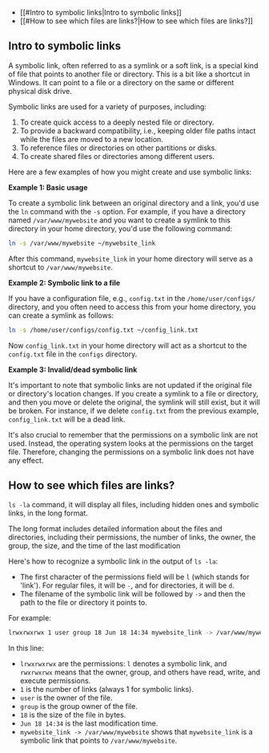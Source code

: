 - [[#Intro to symbolic links|Intro to symbolic links]]
- [[#How to see which files are links?|How to see which files are links?]]


## Intro to symbolic links

A symbolic link, often referred to as a symlink or a soft link, is a special kind of file that points to another file or directory. This is a bit like a shortcut in Windows. It can point to a file or a directory on the same or different physical disk drive.

Symbolic links are used for a variety of purposes, including:

1. To create quick access to a deeply nested file or directory.
2. To provide a backward compatibility, i.e., keeping older file paths intact while the files are moved to a new location.
3. To reference files or directories on other partitions or disks.
4. To create shared files or directories among different users.

Here are a few examples of how you might create and use symbolic links:

**Example 1: Basic usage**

To create a symbolic link between an original directory and a link, you'd use the `ln` command with the `-s` option. For example, if you have a directory named `/var/www/mywebsite` and you want to create a symlink to this directory in your home directory, you'd use the following command:

```bash
ln -s /var/www/mywebsite ~/mywebsite_link
```

After this command, `mywebsite_link` in your home directory will serve as a shortcut to `/var/www/mywebsite`.

**Example 2: Symbolic link to a file**

If you have a configuration file, e.g., `config.txt` in the `/home/user/configs/` directory, and you often need to access this from your home directory, you can create a symlink as follows:

```bash
ln -s /home/user/configs/config.txt ~/config_link.txt
```

Now `config_link.txt` in your home directory will act as a shortcut to the `config.txt` file in the `configs` directory.

**Example 3: Invalid/dead symbolic link**

It's important to note that symbolic links are not updated if the original file or directory's location changes. If you create a symlink to a file or directory, and then you move or delete the original, the symlink will still exist, but it will be broken. For instance, if we delete `config.txt` from the previous example, `config_link.txt` will be a dead link.

It's also crucial to remember that the permissions on a symbolic link are not used. Instead, the operating system looks at the permissions on the target file. Therefore, changing the permissions on a symbolic link does not have any effect.

## How to see which files are links?

`ls -la` command, it will display all files, including hidden ones and symbolic links, in the long format.

The long format includes detailed information about the files and directories, including their permissions, the number of links, the owner, the group, the size, and the time of the last modification

Here's how to recognize a symbolic link in the output of `ls -la`:

- The first character of the permissions field will be `l` (which stands for 'link'). For regular files, it will be `-`, and for directories, it will be `d`.
- The filename of the symbolic link will be followed by `->` and then the path to the file or directory it points to.

For example:

```bash
lrwxrwxrwx 1 user group 18 Jun 18 14:34 mywebsite_link -> /var/www/mywebsite
```
In this line:

- `lrwxrwxrwx` are the permissions: `l` denotes a symbolic link, and `rwxrwxrwx` means that the owner, group, and others have read, write, and execute permissions.
- `1` is the number of links (always 1 for symbolic links).
- `user` is the owner of the file.
- `group` is the group owner of the file.
- `18` is the size of the file in bytes.
- `Jun 18 14:34` is the last modification time.
- `mywebsite_link -> /var/www/mywebsite` shows that `mywebsite_link` is a symbolic link that points to `/var/www/mywebsite`.


